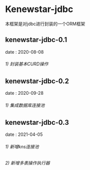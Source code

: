 # Kenewstar-jdbc
本框架是对jdbc进行封装的一个ORM框架
## kenewstar-jdbc-0.1
date : 2020-08-08
###### 1) 封装基本CURD操作

## kenewstar-jdbc-0.2
date : 2020-09-28
###### 1) 集成数据库连接池

## kenewstar-jdbc-0.3
date : 2021-04-05
###### 1) 新增kns连接池
###### 2) 新增多表操作执行器

